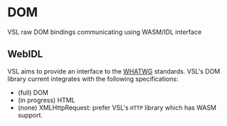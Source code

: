 # DOM
VSL raw DOM bindings communicating using WASM/IDL interface

## WebIDL
VSL aims to provide an interface to the [WHATWG](https://spec.whatwg.org)
standards. VSL's DOM library current integrates with the following specifications:

 - (full) DOM
 - (in progress) HTML
 - (none) XMLHttpRequest: prefer VSL's `HTTP` library which has WASM support.
